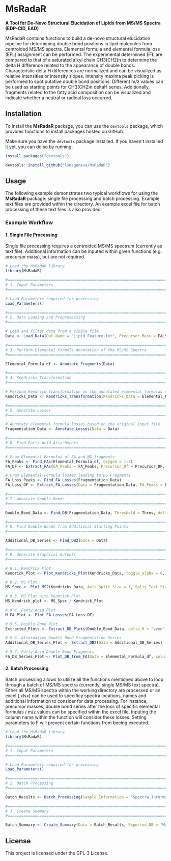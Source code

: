 # MsRadaR

**A Tool for De-Novo Structural Elucidation of Lipids from MS/MS Spectra (EDP-CID, EAD)**

MsRadaR contains functions to build a de-novo structural elucidation pipeline for determining double bond positions in lipid molecules from centroided MS/MS spectra. 
Elemental formula and elemental formula loss (EFL) assignment can be performed. The experimental determined EFL are compared to that of a saturated alkyl chain CH3(CH2)n
to determine the delta H difference related to the appearance of double bonds. Characteristic delta H differences are normalized and can be visualized as relative intensities
or intensity slopes. Intensity maxima peak picking is performed to spot putative double bond positions. Different m/z values can be used as starting points for CH3(CH2)n deltaH series.
Additionally, fragments related to the fatty acid composition can be visualized and indicate whether a neutral or radical loss occurred.

## Installation

To install the **MsRadaR** package, you can use the `devtools` package, which provides functions to install packages hosted on GitHub.

Make sure you have the `devtools` package installed. If you haven't installed it yet, you can do so by running:

   ```r
   install.packages("devtools")

   devtools::install_github("lsmsgeneva/MsRadaR")
```
## Usage

The following example demonstrates two typical workflows for using the **MsRadaR** package: single file processing and batch processing.
Example text files are provided within the directory. An example excel file for batch processing of these text files is also provided.

### Example Workflow

#### 1. Single File Processing
Single file processing requires a centroided MS/MS spectrum (currently as text file).
Additional information can be inputed within given functions (e.g. precursor mass), but are not required.
```r
# Load the MsRadaR library
library(MsRadaR)

#===============================================================================
# 1. Input Parameters
#===============================================================================

# Load Parameters required for processing
Load_Parameters()

#===============================================================================
# 2. Data Loading and Preprocessing
#===============================================================================

# Load and filter data from a single file
Data <- Load_Data(Dat.Name = "Lipid_Feature.txt", Precursor.Mass = FALSE)

#===============================================================================
# 3. Perform Elemental Formula Annotation of the MS/MS Spectra
#===============================================================================

Elemental_Formula_df <- Annotate_Fragments(Data)

#===============================================================================
# 4. Kendricks Transformation
#===============================================================================

# Perform Kendrick transformation on the annotated elemental formulas data frame
Kendricks_Data <- Kendricks_Transformation(Kendricks_Data = Elemental_Formula_df)

#===============================================================================
# 5. Annotate Losses
#===============================================================================

# Annotate elemental formula losses based on the original input file
Fragmentation_Data <- Annotate_Losses(Data = Data)

#===============================================================================
# 6. Find Fatty Acid Attachments
#===============================================================================

# From Elemental Formulas of FA and MG fragments
FA_Peaks <- Find_FAs(Elemental_Formula_df, Oxygen = 1:3)
FA_DF <- Extract_FAs(FA_Peaks = FA_Peaks, Precursor_Df = Precursor_DF, Data = Elemental_Formula_df)

# From Elemental Formula losses leading to DG Fragments
FA_Loss_Peaks <- Find_FA_Losses(Fragmentation_Data)
FA_Loss_DF <- Extract_FA_Losses(Data = Fragmentation_Data, FA_Peaks = FA_Loss_Peaks, Precursor_Df = Precursor_DF)

#===============================================================================
# 7. Annotate Double Bonds
#===============================================================================

Double_Bond_Data <- Find_DB(Fragmentation_Data, Threshold = Thres, delta_H = 0:9)

#===============================================================================
# 8. Find Double Bonds from Additional Starting Points
#===============================================================================

Additional_DB_Series <- Find_DB2(Data = Data)

#===============================================================================
# 9. Generate Graphical Outputs
#===============================================================================

# 9.1. Kendrick Plot
Kendrick_Plot <- Plot_Kendricks_Plot(Kendricks_Data, toggle_alpha = 0, Rel.Thres = 1/10, Abs.Thres = Thres, plot_legend = FALSE, point_size = 1)

# 9.2. MS Plot
MS_Spec <- Plot_MS2(Kendricks_Data, Axis_Split_Size = 1, Split_Text_Size = 8, Label_Size = 8, Line_Size = 1)

# 9.3. MS Plot with Kendrick Plot
MS_Kendrick_plot <- MS_Spec / Kendrick_Plot

# 9.4. Fatty Acid Plot
M_FA_Plot <- Plot_FA_Losses(FA_Loss_DF)

# 9.5. Double Bond Plot
Extracted_Plots <- Extract_DB_Plots(Double_Bond_Data, delta_H = "even")

# 9.6. Alternative Double Bond Fragmentation Series
Additional_DB_Series_Plot <- Extract_DB2(Data = Additional_DB_Series)

# 9.7. Fatty Acid Double Bond Fragments
FA_DB_Series_Plot <- Plot_DB_from_FA(Data = Elemental_Formula_df, column = "R_L")

```

#### 2. Batch Processing
Batch processing allows to utilize all the functions mentioned above to loop through a batch of MS/MS spectra (currently, single MS/MS text spectra).
Either all MS/MS spectra within the working directory are processed or an excel (.xlsx) can be used to specificy spectra locations, names and additional 
information to consider for data processing. For instance, precursor masses, double bond series after the loss of specific elemental formulas / m/z values can be specified
within the excel file. Inputing the column name within the function will consider these losses. Setting parameters to F will prevent certain functions from beeing executed.
```r
# Load the MsRadaR library
library(MsRadaR)

#===============================================================================
# 1. Input Parameters
#===============================================================================

# Load Parameters required for processing
Load_Parameters()

#===============================================================================
# 2. Batch Processing
#===============================================================================

Batch_Results <- Batch_Processing(Sample_Information = "Spectra_Informations.xlsx")

#===============================================================================
# 3. Create Summary
#===============================================================================

Batch_Summary <- Create_Summary(Data = Batch_Results, Expected_DB = "Max_DB_Col", Plot.Order = "Order")

```
## License
This project is licensed under the GPL-3 License.

